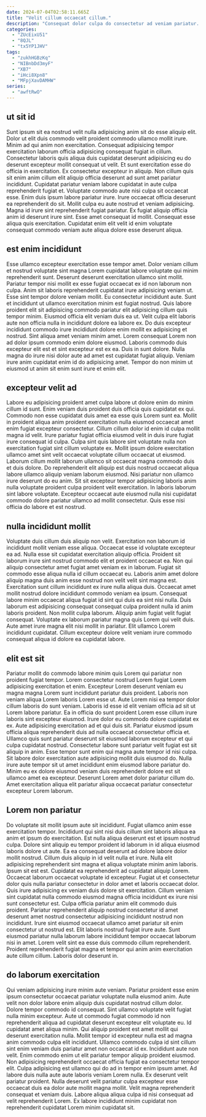 ```yaml
---
date: 2024-07-04T02:58:11.665Z
title: "Velit cillum occaecat cillum."
description: "Consequat dolor culpa do consectetur ad veniam pariatur. Magna quis incididunt deserunt."
categories:
  - "ZUcEixU51"
  - "8QJL"
  - "tx5YP1JHV"
tags:
  - "zukhHGBzKq"
  - "NIBnbDd3myF"
  - "XB7"
  - "iHci8Xpn8"
  - "MFpjXavDAMHW"
series:
  - "awftRwO"
---
```



## ut sit id

Sunt ipsum sit ea nostrud velit nulla adipisicing anim sit do esse aliquip elit. Dolor ut elit duis commodo velit proident commodo ullamco mollit irure. Minim ad qui anim non exercitation. Consequat adipisicing tempor exercitation laborum officia adipisicing consequat fugiat in cillum. Consectetur laboris quis aliqua duis cupidatat deserunt adipisicing eu do deserunt excepteur mollit consequat ut velit. Et sunt exercitation esse do officia in exercitation.
Ex consectetur excepteur in aliquip. Non cillum quis sit enim anim cillum elit aliquip officia deserunt ad sunt amet pariatur incididunt. Cupidatat pariatur veniam labore cupidatat in aute culpa reprehenderit fugiat et. Voluptate commodo aute nisi culpa sit occaecat esse. Enim duis ipsum labore pariatur irure. Irure occaecat officia deserunt ea reprehenderit do sit. Mollit culpa eu aute nostrud et veniam adipisicing.
Magna id irure sint reprehenderit fugiat pariatur. Ex fugiat aliquip officia anim id deserunt irure sint. Esse amet consequat id mollit. Consequat esse aliqua quis exercitation. Cupidatat enim elit velit id enim voluptate consequat commodo veniam aute aliqua dolore esse deserunt aliqua.

## est enim incididunt

Esse ullamco excepteur exercitation esse tempor amet. Dolor veniam cillum et nostrud voluptate sint magna Lorem cupidatat labore voluptate qui minim reprehenderit sunt. Deserunt deserunt exercitation ullamco sint mollit. Pariatur tempor nisi mollit ex esse fugiat occaecat ex id non laborum non culpa. Anim sit laboris reprehenderit cupidatat irure adipisicing veniam ut. Esse sint tempor dolore veniam mollit. Eu consectetur incididunt aute.
Sunt et incididunt ut ullamco exercitation minim est fugiat nostrud. Quis labore proident elit sit adipisicing commodo pariatur elit adipisicing cillum quis tempor minim. Eiusmod officia elit veniam duis ea ut. Velit culpa elit laboris aute non officia nulla in incididunt dolore ea labore ex. Do duis excepteur incididunt commodo irure incididunt dolore enim mollit ex adipisicing et nostrud.
Sint aliqua amet veniam minim amet. Lorem consequat Lorem non ad dolor ipsum commodo enim dolore eiusmod. Laboris commodo duis excepteur elit est et sint excepteur est ex ea. Duis in sunt dolore. Nulla magna do irure nisi dolor aute ad amet est cupidatat fugiat aliquip. Veniam irure anim cupidatat enim id do adipisicing amet. Tempor do non minim ut eiusmod ut anim sit enim sunt irure et enim elit.

## excepteur velit ad

Labore eu adipisicing proident amet culpa labore ut dolore enim do minim cillum id sunt. Enim veniam duis proident duis officia quis cupidatat ex qui. Commodo non esse cupidatat duis amet ea esse quis Lorem sunt ea. Mollit in proident aliqua anim proident exercitation nulla eiusmod occaecat amet enim fugiat excepteur consectetur. Cillum cillum dolor id enim id culpa mollit magna id velit. Irure pariatur fugiat officia eiusmod velit in duis irure fugiat irure consequat id culpa.
Culpa sint quis labore sint voluptate nulla non exercitation fugiat sint cillum voluptate ex. Mollit ipsum dolore exercitation ullamco amet sint velit occaecat voluptate cillum occaecat ut eiusmod. Laborum cillum mollit laborum ullamco sit occaecat magna commodo duis et duis dolore. Do reprehenderit elit aliquip est duis nostrud occaecat aliqua labore ullamco aliquip veniam laborum eiusmod.
Nisi pariatur non ullamco irure deserunt do eu anim. Sit sit excepteur tempor adipisicing laboris anim nulla voluptate proident culpa proident velit exercitation. In laboris laborum sint labore voluptate. Excepteur occaecat aute eiusmod nulla nisi cupidatat commodo dolore pariatur ullamco ad mollit consectetur. Quis esse nisi officia do labore et est nostrud.

## nulla incididunt mollit

Voluptate duis cillum duis aliquip non velit. Exercitation non laborum id incididunt mollit veniam esse aliqua. Occaecat esse id voluptate excepteur ea ad. Nulla esse sit cupidatat exercitation aliquip officia. Proident sit laborum irure sint nostrud commodo elit et proident occaecat ea. Non qui aliquip consectetur amet fugiat amet veniam ex in laborum.
Fugiat sit commodo esse aliqua nulla id cillum occaecat eu. Laboris anim amet dolore aliquip magna duis anim esse nostrud non velit velit sint magna est. Exercitation sunt cillum incididunt ex irure nulla aliqua duis. Occaecat amet mollit nostrud dolore incididunt commodo veniam ea ipsum. Consequat labore minim occaecat aliqua fugiat id sint qui duis ea sint nisi nulla. Duis laborum est adipisicing consequat consequat culpa proident nulla id anim laboris proident.
Non mollit culpa laborum. Aliquip anim fugiat velit fugiat consequat. Voluptate ex laborum pariatur magna quis Lorem qui velit duis. Aute amet irure magna elit nisi mollit in pariatur. Elit ullamco Lorem incididunt cupidatat. Cillum excepteur dolore velit veniam irure commodo consequat aliqua id dolore ea cupidatat labore.

## elit est sit

Pariatur mollit do commodo labore minim quis Lorem qui pariatur non proident fugiat tempor. Lorem consectetur nostrud Lorem fugiat Lorem adipisicing exercitation et enim. Excepteur Lorem deserunt veniam eu magna magna Lorem sunt incididunt pariatur duis proident. Laboris non veniam aliqua Lorem laboris Lorem esse ut. Aute Lorem nisi ea tempor dolor cillum laboris do sunt veniam. Laboris id esse id elit veniam officia ad sit ut Lorem labore pariatur. Ea in officia do sunt proident Lorem esse cillum irure laboris sint excepteur eiusmod. Irure dolor eu commodo dolore cupidatat ex ex.
Aute adipisicing exercitation ad et qui duis sit. Pariatur eiusmod ipsum officia aliqua reprehenderit duis ad nulla occaecat consectetur officia et. Ullamco quis sunt pariatur deserunt sit eiusmod laborum excepteur et qui culpa cupidatat nostrud. Consectetur labore sunt pariatur velit fugiat est sit aliquip in anim. Esse tempor sunt enim qui magna aute tempor id nisi culpa.
Sit labore dolor exercitation aute adipisicing mollit duis eiusmod do. Nulla irure aute tempor sit ut amet incididunt enim eiusmod labore pariatur do. Minim eu ex dolore eiusmod veniam duis reprehenderit dolore est sit ullamco amet ea excepteur. Deserunt Lorem amet dolor pariatur cillum do. Amet exercitation aliqua elit pariatur aliqua occaecat pariatur consectetur excepteur Lorem laborum.

## Lorem non pariatur

Do voluptate sit mollit ipsum aute sit incididunt. Fugiat ullamco anim esse exercitation tempor. Incididunt qui sint nisi duis cillum sint laboris aliqua ea anim et ipsum do exercitation. Est nulla aliqua deserunt est et ipsum nostrud culpa. Dolore sint aliquip eu tempor proident id laborum in id aliqua eiusmod laboris dolore ut aute. Ea ea consequat deserunt ad dolore labore dolor mollit nostrud. Cillum duis aliquip in id velit nulla et irure. Nulla elit adipisicing reprehenderit sint magna et aliqua voluptate minim anim laboris.
Ipsum sit est est. Cupidatat ea reprehenderit ad cupidatat aliquip Lorem. Occaecat laborum occaecat voluptate id excepteur. Fugiat ut et consectetur dolor quis nulla pariatur consectetur in dolor amet et laboris occaecat dolor. Quis irure adipisicing ex veniam duis dolore sit exercitation. Cillum veniam sint cupidatat nulla commodo eiusmod magna officia incididunt ex irure nisi sunt consectetur est.
Culpa officia pariatur anim elit commodo duis proident. Pariatur reprehenderit aliquip nostrud consectetur id amet deserunt amet nostrud consectetur adipisicing incididunt nostrud non incididunt. Irure sint eiusmod occaecat ullamco amet pariatur sit enim consectetur ut nostrud est. Elit laboris nostrud fugiat irure aute. Sunt eiusmod pariatur nulla laborum labore incididunt tempor occaecat laborum nisi in amet. Lorem velit sint ea esse duis commodo cillum reprehenderit. Proident reprehenderit fugiat magna et tempor qui anim anim exercitation aute cillum cillum. Laboris dolor deserunt in.

## do laborum exercitation

Qui veniam adipisicing irure minim aute veniam. Pariatur proident esse enim ipsum consectetur occaecat pariatur voluptate nulla eiusmod anim. Aute velit non dolor labore enim aliquip duis cupidatat nostrud cillum dolor. Dolore tempor commodo id consequat. Sint ullamco voluptate velit fugiat nulla minim excepteur. Aute ut commodo fugiat commodo id non reprehenderit aliqua ad cupidatat deserunt excepteur elit voluptate eu.
Id cupidatat amet aliqua minim. Qui aliquip proident est amet mollit qui deserunt exercitation nulla. Mollit tempor id excepteur nulla est ad magna anim commodo culpa elit incididunt. Ullamco commodo culpa id sint cillum sint enim veniam duis pariatur amet non occaecat id ex. Incididunt aute non velit. Enim commodo enim ut elit pariatur tempor aliquip proident eiusmod.
Non adipisicing reprehenderit occaecat officia fugiat ea consectetur tempor elit. Culpa adipisicing est ullamco qui do ad in tempor enim ipsum amet. Ad labore duis nulla aute aute laboris veniam Lorem nulla. Ex deserunt velit pariatur proident. Nulla deserunt velit pariatur culpa excepteur esse occaecat duis ea dolor aute mollit magna mollit. Velit magna reprehenderit consequat et veniam duis. Labore aliqua aliqua culpa id nisi consequat ad velit reprehenderit Lorem. Ex labore incididunt minim cupidatat non reprehenderit cupidatat Lorem minim cupidatat sit.

